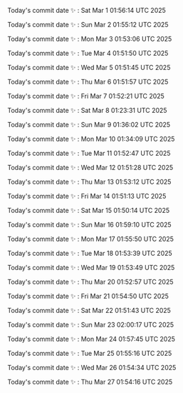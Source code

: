 Today's commit date ✨ : Sat Mar 1 01:56:14 UTC 2025 

Today's commit date ✨ : Sun Mar 2 01:55:12 UTC 2025 

Today's commit date ✨ : Mon Mar 3 01:53:06 UTC 2025 

Today's commit date ✨ : Tue Mar 4 01:51:50 UTC 2025 

Today's commit date ✨ : Wed Mar 5 01:51:45 UTC 2025 

Today's commit date ✨ : Thu Mar 6 01:51:57 UTC 2025 

Today's commit date ✨ : Fri Mar 7 01:52:21 UTC 2025 

Today's commit date ✨ : Sat Mar 8 01:23:31 UTC 2025 

Today's commit date ✨ : Sun Mar 9 01:36:02 UTC 2025 

Today's commit date ✨ : Mon Mar 10 01:34:09 UTC 2025 

Today's commit date ✨ : Tue Mar 11 01:52:47 UTC 2025 

Today's commit date ✨ : Wed Mar 12 01:51:28 UTC 2025 

Today's commit date ✨ : Thu Mar 13 01:53:12 UTC 2025 

Today's commit date ✨ : Fri Mar 14 01:51:13 UTC 2025 

Today's commit date ✨ : Sat Mar 15 01:50:14 UTC 2025 

Today's commit date ✨ : Sun Mar 16 01:59:10 UTC 2025 

Today's commit date ✨ : Mon Mar 17 01:55:50 UTC 2025 

Today's commit date ✨ : Tue Mar 18 01:53:39 UTC 2025 

Today's commit date ✨ : Wed Mar 19 01:53:49 UTC 2025 

Today's commit date ✨ : Thu Mar 20 01:52:57 UTC 2025 

Today's commit date ✨ : Fri Mar 21 01:54:50 UTC 2025 

Today's commit date ✨ : Sat Mar 22 01:51:43 UTC 2025 

Today's commit date ✨ : Sun Mar 23 02:00:17 UTC 2025 

Today's commit date ✨ : Mon Mar 24 01:57:45 UTC 2025 

Today's commit date ✨ : Tue Mar 25 01:55:16 UTC 2025 

Today's commit date ✨ : Wed Mar 26 01:54:34 UTC 2025 

Today's commit date ✨ : Thu Mar 27 01:54:16 UTC 2025 

